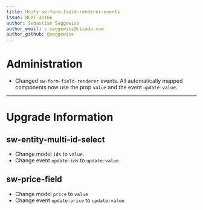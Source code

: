 ```yaml
---
title: Unify sw-form-field-renderer-events
issue: NEXT-31166
author: Sebastian Seggewiss
author_email: s.seggewiss@cicada.com
author_github: @seggewiss
---
```

# Administration
* Changed `sw-form-field-renderer` events. All automatically mapped components now use the prop `value` and the event `update:value`.
___
# Upgrade Information
## sw-entity-multi-id-select
* Change model `ids` to `value`.
* Change event `update:ids` to `update:value`
## sw-price-field
* Change model `price` to `value`
* Change event `update:price` to `update:value`
